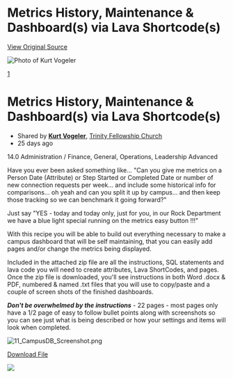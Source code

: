 # Metrics History, Maintenance & Dashboard(s) via Lava Shortcode(s)
[View Original Source](https://community.rockrms.com/recipes/380/metrics-history-maintenance-dashboards-via-lava-shortcodes)

![Photo of Kurt Vogeler](/GetAvatar.ashx?PhotoId=52992&AgeClassification=Adult&Gender=Male&RecordTypeId=1&Text=KV&w=100&h=100)

[1](/login?returnurl=/community/recipes/380/metrics-history-maintenance-dashboards-via-lava-shortcodes "Login to like a recipe")

Metrics History, Maintenance & Dashboard(s) via Lava Shortcode(s)
=================================================================

*   Shared by **[Kurt Vogeler](/profile/3b7f47b4-00cb-4068-85e0-3c089459d208)**, [Trinity Fellowship Church](https://community.rockrms.com/organizations/30cadc49-fcfb-4886-9f8f-1441ef4615e8)
*   25 days ago

14.0 Administration / Finance, General, Operations, Leadership Advanced

Have you ever been asked something like... "Can you give me metrics on a Person Date (Attribute) or Step Started or Completed Date or number of new connection requests per week... and include some historical info for comparisons... oh yeah and can you split it up by campus... and then keep those tracking so we can benchmark it going forward?"

Just say "YES - today and today only, just for you, in our Rock Department we have a blue light special running on the metrics easy button !!!"

With this recipe you will be able to build out everything necessary to make a campus dashboard that will be self maintaining, that you can easily add pages and/or change the metrics being displayed.

Included in the attached zip file are all the instructions, SQL statements and lava code you will need to create attributes, Lava ShortCodes, and pages. Once the zip file is downloaded, you'll see instructions in both Word .docx & PDF, numbered & named .txt files that you will use to copy/paste and a couple of screen shots of the finished dashboards.

**_Don't be overwhelmed by the instructions_** - 22 pages - most pages only have a 1/2 page of easy to follow bullet points along with screenshots so you can see just what is being described or how your settings and items will look when completed.

  

![11_CampusDB_Screenshot.png](/Content/RockExternal/Users/kurtvogeler@tfc.org/11_CampusDB_Screenshot.png)

  

  

[Download File](/GetFile.ashx?guid=30b7cdfc-56f2-4e3f-8c1d-ed0fe18e1a44)

[![](https://rockrms.imgix.net/https%3a%2f%2fwww.rockrms.com%3a443%2fGetImage.ashx%3fid%3d56611?auto=format&fit=crop&max-w=1000&max-h=1200&s=98c5ac9613e87a1931ce33dd66b26d66)](https://rockrms.imgix.net/https%3a%2f%2fwww.rockrms.com%3a443%2fGetImage.ashx%3fid%3d56611?&s=543426f25d8d7bb31b80040696fb7287)